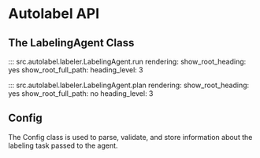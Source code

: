 # Autolabel API


## __The LabelingAgent Class__

::: src.autolabel.labeler.LabelingAgent.run
    rendering:
        show_root_heading: yes
        show_root_full_path:
        heading_level: 3

::: src.autolabel.labeler.LabelingAgent.plan
    rendering:
        show_root_heading: yes
        show_root_full_path: no
        heading_level: 3


## __Config__

The Config class is used to parse, validate, and store information about the labeling task passed to the agent.